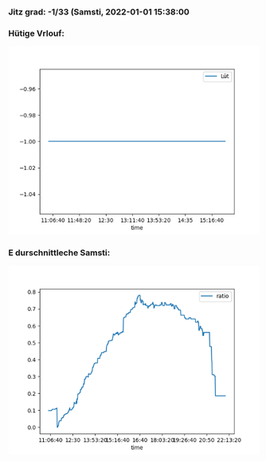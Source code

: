 ### Jitz grad: -1/33 (Samsti, 2022-01-01 15:38:00

### Hütige Vrlouf:
![Graph](Today.png)

### E durschnittleche Samsti:
![Graph](Samsti.png)